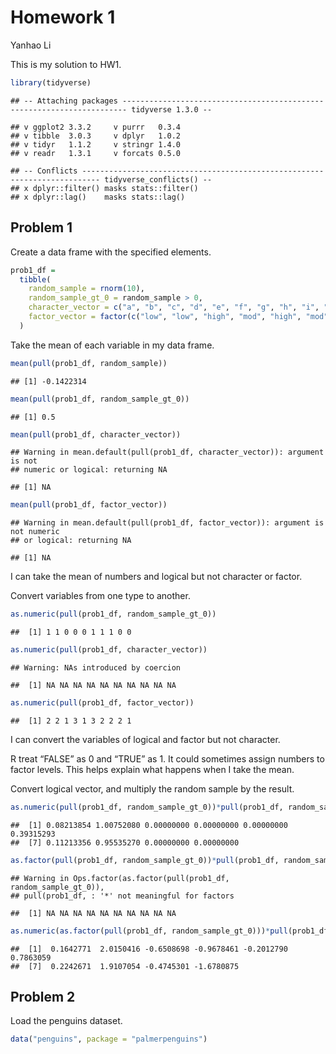 Homework 1
================
Yanhao Li

This is my solution to HW1.

``` r
library(tidyverse)
```

    ## -- Attaching packages ----------------------------------------------------------------------- tidyverse 1.3.0 --

    ## v ggplot2 3.3.2     v purrr   0.3.4
    ## v tibble  3.0.3     v dplyr   1.0.2
    ## v tidyr   1.1.2     v stringr 1.4.0
    ## v readr   1.3.1     v forcats 0.5.0

    ## -- Conflicts -------------------------------------------------------------------------- tidyverse_conflicts() --
    ## x dplyr::filter() masks stats::filter()
    ## x dplyr::lag()    masks stats::lag()

## Problem 1

Create a data frame with the specified elements.

``` r
prob1_df =
  tibble(
    random_sample = rnorm(10),
    random_sample_gt_0 = random_sample > 0,
    character_vector = c("a", "b", "c", "d", "e", "f", "g", "h", "i", "j"),
    factor_vector = factor(c("low", "low", "high", "mod", "high", "mod", "low", "low", "low", "high"))
  )
```

Take the mean of each variable in my data frame.

``` r
mean(pull(prob1_df, random_sample))
```

    ## [1] -0.1422314

``` r
mean(pull(prob1_df, random_sample_gt_0))
```

    ## [1] 0.5

``` r
mean(pull(prob1_df, character_vector))
```

    ## Warning in mean.default(pull(prob1_df, character_vector)): argument is not
    ## numeric or logical: returning NA

    ## [1] NA

``` r
mean(pull(prob1_df, factor_vector))
```

    ## Warning in mean.default(pull(prob1_df, factor_vector)): argument is not numeric
    ## or logical: returning NA

    ## [1] NA

I can take the mean of numbers and logical but not character or factor.

Convert variables from one type to another.

``` r
as.numeric(pull(prob1_df, random_sample_gt_0))
```

    ##  [1] 1 1 0 0 0 1 1 1 0 0

``` r
as.numeric(pull(prob1_df, character_vector))
```

    ## Warning: NAs introduced by coercion

    ##  [1] NA NA NA NA NA NA NA NA NA NA

``` r
as.numeric(pull(prob1_df, factor_vector))
```

    ##  [1] 2 2 1 3 1 3 2 2 2 1

I can convert the variables of logical and factor but not character.

R treat “FALSE” as 0 and “TRUE” as 1. It could sometimes assign numbers
to factor levels. This helps explain what happens when I take the mean.

Convert logical vector, and multiply the random sample by the result.

``` r
as.numeric(pull(prob1_df, random_sample_gt_0))*pull(prob1_df, random_sample)
```

    ##  [1] 0.08213854 1.00752080 0.00000000 0.00000000 0.00000000 0.39315293
    ##  [7] 0.11213356 0.95535270 0.00000000 0.00000000

``` r
as.factor(pull(prob1_df, random_sample_gt_0))*pull(prob1_df, random_sample)
```

    ## Warning in Ops.factor(as.factor(pull(prob1_df, random_sample_gt_0)),
    ## pull(prob1_df, : '*' not meaningful for factors

    ##  [1] NA NA NA NA NA NA NA NA NA NA

``` r
as.numeric(as.factor(pull(prob1_df, random_sample_gt_0)))*pull(prob1_df, random_sample)
```

    ##  [1]  0.1642771  2.0150416 -0.6508698 -0.9678461 -0.2012790  0.7863059
    ##  [7]  0.2242671  1.9107054 -0.4745301 -1.6780875

## Problem 2

Load the penguins dataset.

``` r
data("penguins", package = "palmerpenguins")
```

